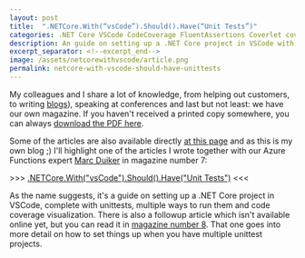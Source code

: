 ```yaml
---
layout: post
title:  ".NETCore.With(“vsCode”).Should().Have(“Unit Tests”)"
categories: .NET Core VSCode CodeCoverage FluentAssertions Coverlet coveragegutter TestExplorer
description: An guide on setting up a .NET Core project in VSCode with unittesting features like codecoverage enabled 
excerpt_separator: <!--excerpt_end-->
image: /assets/netcorewithvscode/article.png
permalink: netcore-with-vscode-should-have-unittests
---
```


My colleagues and I share a lot of knowledge, from helping out customers, to writing [blogs](https://xpirit.com/inspiration/#blogs)), speaking at conferences and last but not least: we have our own magazine. If you haven't received a printed copy somewhere, you can always [download the PDF here](https://xpirit.com/inspiration/#downloads). 

Some of the articles are also available directly [at this page](https://xpirit.com/articles/) and as this is my own blog ;) I'll highlight one of the articles I wrote together with our Azure Functions expert [Marc Duiker](https://blog.marcduiker.nl/) in magazine number 7:

\>\>\> [.NETCore.With("vsCode").Should().Have("Unit Tests")](https://xpirit.com/netcore-withvscode-should-haveunit-tests/) \<\<\< <!--excerpt_end-->

As the name suggests, it's a guide on setting up a .NET Core project in VSCode, complete with unittests, multiple ways to run them and code coverage visualization. There is also a followup article which isn't available online yet, but you can read it in [magazine number 8](https://pages.xpirit.com/magazine8). That one goes into more detail on how to set things up when you have multiple unittest projects.